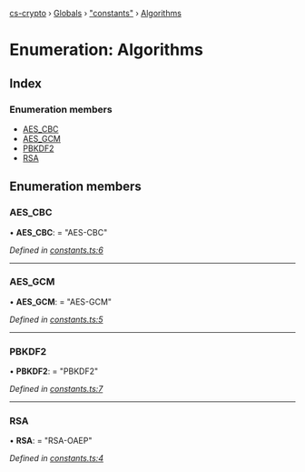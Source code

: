 [cs-crypto](../README.md) › [Globals](../globals.md) › ["constants"](../modules/_constants_.md) › [Algorithms](_constants_.algorithms.md)

# Enumeration: Algorithms

## Index

### Enumeration members

* [AES_CBC](_constants_.algorithms.md#aes_cbc)
* [AES_GCM](_constants_.algorithms.md#aes_gcm)
* [PBKDF2](_constants_.algorithms.md#pbkdf2)
* [RSA](_constants_.algorithms.md#rsa)

## Enumeration members

###  AES_CBC

• **AES_CBC**: = "AES-CBC"

*Defined in [constants.ts:6](https://github.com/very-amused/CS-crypto/blob/56bd169/src/constants.ts#L6)*

___

###  AES_GCM

• **AES_GCM**: = "AES-GCM"

*Defined in [constants.ts:5](https://github.com/very-amused/CS-crypto/blob/56bd169/src/constants.ts#L5)*

___

###  PBKDF2

• **PBKDF2**: = "PBKDF2"

*Defined in [constants.ts:7](https://github.com/very-amused/CS-crypto/blob/56bd169/src/constants.ts#L7)*

___

###  RSA

• **RSA**: = "RSA-OAEP"

*Defined in [constants.ts:4](https://github.com/very-amused/CS-crypto/blob/56bd169/src/constants.ts#L4)*
